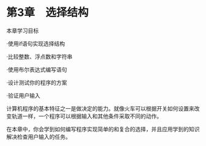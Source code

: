    

# 第3章　选择结构

本章学习目标

·使用if语句实现选择结构

·比较整数、浮点数和字符串

·使用布尔表达式编写语句

·设计测试你的程序的方案

·验证用户输入

计算机程序的基本特征之一是做决定的能力。就像火车可以根据开关如何设置来改变轨道一样，一个程序可以根据输入和其他条件采取不同的动作。

在本章中，你会学到如何编写程序实现简单的和复合的选择，并且应用学到的知识解决检查用户输入的任务。
